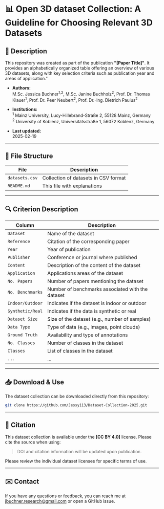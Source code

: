 # 📊 Open 3D dataset Collection: A Guideline for Choosing Relevant 3D Datasets

## 📌 Description

This repository was created as part of the publication **"[Paper Title]"**. It provides an alphabetically organized table offering an overview of various 3D datasets, along with key selection criteria such as publication year and areas of application."

- **Authors:** <br>
  M.Sc. Jessica Buchner<sup>1,2</sup>, M.Sc. Janine Buchholz<sup>2</sup>, Prof. Dr. Thomas Klauer<sup>1</sup>, Prof. Dr. Peer Neubert<sup>2</sup>, Prof. Dr.-Ing. Dietrich Paulus<sup>2</sup> 

- **Institutions:** <br>
  <sup>1</sup> Mainz University, Lucy-Hillebrand-Straße 2, 55128 Mainz, Germany <br>
  <sup>2</sup> University of Koblenz, Universitätsstraße 1, 56072 Koblenz, Germany

- **Last updated:** <br>
    2025-02-19

---

## 📂 File Structure

| File            | Description                              |
| --------------- | ---------------------------------------- |
| `datasets.csv`  | Collection of datasets in CSV format     |
| `README.md`     | This file with explanations              |

---

## 🔍 Criterion Description

| Column           | Description                                      |
| ---------------- | ------------------------------------------------ |
| `Dataset`        | Name of the dataset                              |
| `Reference`      | Citation of the corresponding paper              |
| `Year`           | Year of publication                              |
| `Publisher`      | Conference or journal where published            |
| `Content`        | Description of the content of the dataset        |
| `Application`    | Applications areas of the dataset                |
| `No. Papers`     | Number of papers mentioning the dataset          |
| `No. Benchmarks` | Number of benchmarks associated with the dataset |
| `Indoor/Outdoor` | Indicates if the dataset is indoor or outdoor    |
| `Synthetic/Real` | Indicates if the data is synthetic or real       |
| `Dataset Size`   | Size of the dataset (e.g., number of samples)    |
| `Data Type`      | Type of data (e.g., images, point clouds)        |
| `Ground Truth`   | Availability and type of annotations             |
| `No. Classes`    | Number of classes in the dataset                 |
| `Classes`        | List of classes in the dataset                   |
| `...`            | ...                                              |

---

## 📥 Download & Use

The dataset collection can be downloaded directly from this repository:

```bash
git clone https://github.com/Jessy113/Dataset-Collection-2025.git

```

---

## 🔗 Citation

This dataset collection is available under the **[CC BY 4.0]** license. Please cite the source when using:

> DOI and citation information will be updated upon publication.

Please review the individual dataset licenses for specific terms of use.

---

## ✉️ Contact

If you have any questions or feedback, you can reach me at jbuchner.research@gmail.com or open a GitHub issue.

